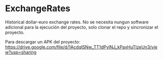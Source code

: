 # ExchangeRates
Historical dollar-euro exchange rates.
No se necesita nungun software adicional para la ejecución del proyecto, solo clonar el repo y sincronizar el proyecto.

Para descargar un APK del proyecto: https://drive.google.com/file/d/1AcdqlSNw_TT1dPylNJ_kPaxHuTlzeUn3/view?usp=sharing
